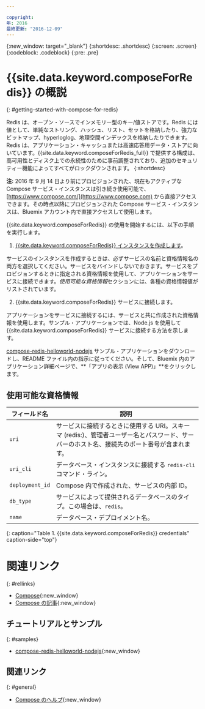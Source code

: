 ```yaml
---

copyright:
年: 2016
最終更新: "2016-12-09"
---
```


{:new_window: target="_blank"}
{:shortdesc: .shortdesc}
{:screen: .screen}
{:codeblock: .codeblock}
{:pre: .pre}

# {{site.data.keyword.composeForRedis}} の概説
{: #getting-started-with-compose-for-redis}

Redis は、オープン・ソースでインメモリー型のキー/値ストアです。Redis には値として、単純なストリング、ハッシュ、リスト、セットを格納したり、強力なビットマップ、hyperloglog、地理空間インデックスを格納したりできます。Redis は、アプリケーション・キャッシュまたは高速応答用データ・ストアに向いています。{{site.data.keyword.composeForRedis_full}} で提供する構成は、高可用性とディスク上での永続性のために事前調整されており、追加のセキュリティー機能によってすべてがロックダウンされます。
{:shortdesc}

**注:** 2016 年 9 月 14 日より前にプロビジョンされた、現在もアクティブな Compose サービス・インスタンスは引き続き使用可能で、[https://www.compose.com/](https://www.compose.com) から直接アクセスできます。その時点以降にプロビジョンされた Compose サービス・インスタンスは、Bluemix アカウント内で直接アクセスして使用します。

{{site.data.keyword.composeForRedis}} の使用を開始するには、以下の手順を実行します。

1. [{{site.data.keyword.composeForRedis}} インスタンスを作成します](https://console.ng.bluemix.net/catalog/services/compose-for-redis/)。

  サービスのインスタンスを作成するときは、必ずサービスの名前と資格情報名の両方を選択してください。サービスをバインドしないでおきます。サービスをプロビジョンするときに指定される資格情報を使用して、アプリケーションをサービスに接続できます。*使用可能な資格情報*セクションには、各種の資格情報値がリストされています。

2. {{site.data.keyword.composeForRedis}} サービスに接続します。

  アプリケーションをサービスに接続するには、サービスと共に作成された資格情報を使用します。サンプル・アプリケーションでは、Node.js を使用して {{site.data.keyword.composeForRedis}} サービスに接続する方法を示します。

  [compose-redis-helloworld-nodejs](https://github.com/IBM-Bluemix/compose-redis-helloworld-nodejs) サンプル・アプリケーションをダウンロードし、README ファイル内の指示に従ってください。そして、Bluemix 内のアプリケーション詳細ページで、**「アプリの表示 (View APP)」**をクリックします。

## 使用可能な資格情報

フィールド名|説明
----------|-----------
`uri`|サービスに接続するときに使用する URI。スキーマ (redis:)、管理者ユーザー名とパスワード、サーバーのホスト名、接続先のポート番号が含まれます。
`uri_cli`|データベース・インスタンスに接続する `redis-cli` コマンド・ライン。
`deployment_id`|Compose 内で作成された、サービスの内部 ID。
`db_type`|サービスによって提供されるデータベースのタイプ。この場合は、`redis`。
`name`|データベース・デプロイメント名。
{: caption="Table 1. {{site.data.keyword.composeForRedis}} credentials" caption-side="top"}

# 関連リンク
{: #rellinks}

* [Compose](https://www.compose.com){:new_window}
* [Compose の記事](https://www.compose.com/articles/){:new_window}

## チュートリアルとサンプル
{: #samples}
* [compose-redis-helloworld-nodejs](https://github.com/IBM-Bluemix/compose-redis-helloworld-nodejs){:new_window}

## 関連リンク
{: #general}
* [Compose のヘルプ](https://help.compose.com/docs){:new_window}
